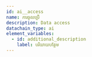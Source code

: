 ```yaml
---
id: ai__access
name: ការចូលប្រើ
description: Data access
datachain_type: ai
element_variables:
  - id: additional_description
    label: បរិយាយបន្ថែម
---
```

